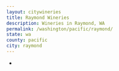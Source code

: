 ```yaml
---
layout: citywineries
title: Raymond Wineries
description: Wineries in Raymond, WA
permalink: /washington/pacific/raymond/
state: wa
county: pacific
city: raymond
---
```

-

